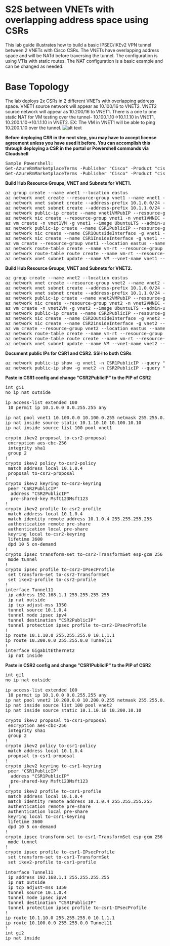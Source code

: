 # S2S between VNETs with overlapping address space using CSRs
This lab guide illustrates how to build a basic IPSEC/IKEv2 VPN tunnel between 2 VNETs with Cisco CSRs. The VNETs have overlapping address space and will be NATd before traversing the tunnel. The configuration is using VTIs with static routes. The NAT configuration is a basic example and can be changed as needed.

# Base Topology
The lab deploys 2x CSRs in 2 different VNETs with overlapping address space. VNET1 source network will appear as 10.100/16 to VNET2. VNET2 source network will appear as 10.200/16 to VNET1. There is a one to one static NAT for VM testing over the tunnel- 10.100.1.10->10.1.1.10 in VNET1, 10.200.1.10->10.1.1.10 in VNET2. EX: The VM in VNET1 will be able to ping 10.200.1.10 over the tunnel.
![alt text](https://github.com/jwrightazure/lab/blob/master/images/s2s-overlap.PNG)

**Before deploying CSR in the next step, you may have to accept license agreement unless you have used it before. You can accomplish this through deploying a CSR in the portal or Powershell commands via Cloudshell**
<pre lang="...">
Sample Powershell:
Get-AzureRmMarketplaceTerms -Publisher "Cisco" -Product "cisco-csr-1000v" -Name "17_2_1-byol"
Get-AzureRmMarketplaceTerms -Publisher "Cisco" -Product "cisco-csr-1000v" -Name "17_2_1-byol" | Set-AzureRmMarketplaceTerms -Accept
</pre>

**Build Hub Resource Groups, VNET and Subnets for VNET1.**
<pre lang="...">
az group create --name vnet1 --location eastus
az network vnet create --resource-group vnet1 --name vnet1 --location eastus --address-prefixes 10.1.0.0/16 --subnet-name VM --subnet-prefix 10.1.10.0/24
az network vnet subnet create --address-prefix 10.1.0.0/24 --name tenonezero --resource-group vnet1 --vnet-name vnet1
az network vnet subnet create --address-prefix 10.1.1.0/24 --name tenoneone --resource-group vnet1 --vnet-name vnet1
az network public-ip create --name vnet1VMPubIP --resource-group vnet1 --location eastus --allocation-method Dynamic
az network nic create --resource-group vnet1 -n vnet1VMNIC --location eastus --subnet VM --private-ip-address 10.1.10.10 --vnet-name vnet1 --public-ip-address vnet1VMPubIP --ip-forwarding true
az vm create -n vnet1VM -g vnet1 --image UbuntuLTS --admin-username azureuser --admin-password Msft123Msft123 --nics vnet1VMNIC --no-wait 
az network public-ip create --name CSR1PublicIP --resource-group vnet1 --idle-timeout 30 --allocation-method Static
az network nic create --name CSR1OutsideInterface -g vnet1 --subnet tenonezero --vnet vnet1 --public-ip-address CSR1PublicIP --ip-forwarding true --private-ip-address 10.1.0.4
az network nic create --name CSR1InsideInterface -g vnet1 --subnet tenoneone --vnet vnet1 --ip-forwarding true --private-ip-address 10.1.1.4
az vm create --resource-group vnet1 --location eastus --name CSR1 --size Standard_D2_v2 --nics CSR1OutsideInterface CSR1InsideInterface  --image cisco:cisco-csr-1000v:17_2_1-byol:17.2.120200508 --admin-username azureuser --admin-password Msft123Msft123 --no-wait
az network route-table create --name vm-rt --resource-group vnet1
az network route-table route create --name vm-rt --resource-group vnet1 --route-table-name vm-rt --address-prefix 10.200.0.0/16 --next-hop-type VirtualAppliance --next-hop-ip-address 10.1.1.4
az network vnet subnet update --name VM --vnet-name vnet1 --resource-group vnet1 --route-table vm-rt
</pre>

**Build Hub Resource Groups, VNET and Subnets for VNET2.**
<pre lang="...">
az group create --name vnet2 --location eastus
az network vnet create --resource-group vnet2 --name vnet2 --location eastus --address-prefixes 10.1.0.0/16 --subnet-name VM --subnet-prefix 10.1.10.0/24
az network vnet subnet create --address-prefix 10.1.0.0/24 --name tenonezero --resource-group vnet2 --vnet-name vnet2
az network vnet subnet create --address-prefix 10.1.1.0/24 --name tenoneone --resource-group vnet2 --vnet-name vnet2
az network public-ip create --name vnet2VMPubIP --resource-group vnet2 --location eastus --allocation-method Dynamic
az network nic create --resource-group vnet2 -n vnet2VMNIC --location eastus --subnet VM --private-ip-address 10.1.10.10 --vnet-name vnet2 --public-ip-address vnet2VMPubIP --ip-forwarding true
az vm create -n vnet2VM -g vnet2 --image UbuntuLTS --admin-username azureuser --admin-password Msft123Msft123 --nics vnet2VMNIC --no-wait 
az network public-ip create --name CSR2PublicIP --resource-group vnet2 --idle-timeout 30 --allocation-method Static
az network nic create --name CSR2OutsideInterface -g vnet2 --subnet tenonezero --vnet vnet2 --public-ip-address CSR2PublicIP --ip-forwarding true --private-ip-address 10.1.0.4
az network nic create --name CSR2insideInterface -g vnet2 --subnet tenoneone --vnet vnet2 --ip-forwarding true --private-ip-address 10.1.1.4
az vm create --resource-group vnet2 --location eastus --name CSR2 --size Standard_D2_v2 --nics CSR2OutsideInterface CSR2InsideInterface  --image cisco:cisco-csr-1000v:17_2_1-byol:17.2.120200508 --admin-username azureuser --admin-password Msft123Msft123 --no-wait
az network route-table create --name vm-rt --resource-group vnet2
az network route-table route create --name vm-rt --resource-group vnet2 --route-table-name vm-rt --address-prefix 10.100.0.0/16 --next-hop-type VirtualAppliance --next-hop-ip-address 10.1.1.4
az network vnet subnet update --name VM --vnet-name vnet2 --resource-group vnet2 --route-table vm-rt
</pre>

**Document public IPs for CSR1 and CSR2. SSH to both CSRs**
<pre lang="...">
az network public-ip show -g vnet1 -n CSR1PublicIP --query "{address: ipAddress}"
az network public-ip show -g vnet2 -n CSR2PublicIP --query "{address: ipAddress}"
</pre>

**Paste in CSR1 config and change "CSR2PublicIP" to the PIP of CSR2**
<pre lang="...">
int gi1
no ip nat outside

ip access-list extended 100
 10 permit ip 10.1.0.0 0.0.255.255 any

ip nat pool vnet1 10.100.0.0 10.100.0.255 netmask 255.255.0.0 type match-host
ip nat inside source static 10.1.10.10 10.100.10.10
ip nat inside source list 100 pool vnet1

crypto ikev2 proposal to-csr2-proposal 
 encryption aes-cbc-256
 integrity sha1
 group 2
!
crypto ikev2 policy to-csr2-policy 
 match address local 10.1.0.4
 proposal to-csr2-proposal
!
crypto ikev2 keyring to-csr2-keyring
 peer "CSR2PublicIP"
  address "CSR2PublicIP"
  pre-shared-key Msft123Msft123
!
crypto ikev2 profile to-csr2-profile
 match address local 10.1.0.4
 match identity remote address 10.1.0.4 255.255.255.255 
 authentication remote pre-share
 authentication local pre-share
 keyring local to-csr2-keyring
 lifetime 3600
 dpd 10 5 on-demand
!
crypto ipsec transform-set to-csr2-TransformSet esp-gcm 256 
 mode tunnel
!
crypto ipsec profile to-csr2-IPsecProfile
 set transform-set to-csr2-TransformSet 
 set ikev2-profile to-csr2-profile
!
interface Tunnel11
 ip address 192.168.1.1 255.255.255.255
 ip nat outside
 ip tcp adjust-mss 1350
 tunnel source 10.1.0.4
 tunnel mode ipsec ipv4
 tunnel destination "CSR2PublicIP"
 tunnel protection ipsec profile to-csr2-IPsecProfile
!
ip route 10.1.10.0 255.255.255.0 10.1.1.1
ip route 10.200.0.0 255.255.0.0 Tunnel11
!
interface GigabitEthernet2
 ip nat inside
</pre>

**Paste in CSR2 config and change "CSR1PublicIP" to the PIP of CSR2**
<pre lang="...">
int gi1
no ip nat outside

ip access-list extended 100
 10 permit ip 10.1.0.0 0.0.255.255 any
ip nat pool vnet2 10.200.0.0 10.200.0.255 netmask 255.255.0.0 type match-host
ip nat inside source list 100 pool vnet2
ip nat inside source static 10.1.10.10 10.200.10.10

crypto ikev2 proposal to-csr1-proposal 
 encryption aes-cbc-256
 integrity sha1
 group 2
!
crypto ikev2 policy to-csr1-policy 
 match address local 10.1.0.4
 proposal to-csr1-proposal
!
crypto ikev2 keyring to-csr1-keyring
 peer "CSR1PublicIP"
  address "CSR1PublicIP"
  pre-shared-key Msft123Msft123
 !
crypto ikev2 profile to-csr1-profile
 match address local 10.1.0.4
 match identity remote address 10.1.0.4 255.255.255.255 
 authentication remote pre-share
 authentication local pre-share
 keyring local to-csr1-keyring
 lifetime 3600
 dpd 10 5 on-demand
!
crypto ipsec transform-set to-csr1-TransformSet esp-gcm 256 
 mode tunnel
!
crypto ipsec profile to-csr1-IPsecProfile
 set transform-set to-csr1-TransformSet 
 set ikev2-profile to-csr1-profile

interface Tunnel11
 ip address 192.168.1.1 255.255.255.255
 ip nat outside
 ip tcp adjust-mss 1350
 tunnel source 10.1.0.4
 tunnel mode ipsec ipv4
 tunnel destination "CSR1PublicIP"
 tunnel protection ipsec profile to-csr1-IPsecProfile
!
ip route 10.1.10.0 255.255.255.0 10.1.1.1
ip route 10.100.0.0 255.255.0.0 Tunnel11
!
int gi2
ip nat inside
</pre>

